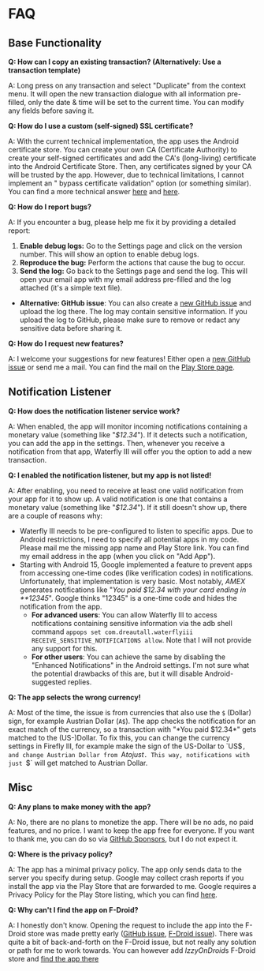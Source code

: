 # FAQ

## Base Functionality

**Q: How can I copy an existing transaction? (Alternatively: Use a transaction template)**

A: Long press on any transaction and select "Duplicate" from the context menu. It will open the new
transaction dialogue with all information pre-filled, only the date & time will be set to the
current time. You can modify any fields before saving it.


**Q: How do I use a custom (self-signed) SSL certificate?**

A: With the current technical implementation, the app uses the Android certificate store. You can
create your own CA (Certificate Authority) to create your self-signed certificates and add the
CA's (long-living) certificate into the Android Certificate Store. Then, any certificates signed by
your CA will be trusted by the app. However, due to technical limitations, I cannot implement an "
bypass certificate validation" option (or something similar). You can find a more technical
answer [here](https://github.com/dreautall/waterfly-iii/issues/77#issuecomment-2143724258)
and [here](https://github.com/dreautall/waterfly-iii/issues/418#issuecomment-2237184561).


**Q: How do I report bugs?**

A: If you encounter a bug, please help me fix it by providing a detailed report:

1. **Enable debug logs:** Go to the Settings page and click on the version number. This will show an
   option to enable debug logs.
2. **Reproduce the bug:** Perform the actions that cause the bug to occur.
3. **Send the log:** Go back to the Settings page and send the log. This will open your email app
   with my email address pre-filled and the log attached (it's a simple text file).

* **Alternative: GitHub issue**: You can also create
  a [new GitHub issue](https://github.com/dreautall/waterfly-iii/issues/new) and upload the log
  there. The log may contain sensitive information. If you upload the log to GitHub, please make
  sure to remove or redact any sensitive data before sharing it.


**Q: How do I request new features?**

A: I welcome your suggestions for new features! Either open
a [new GitHub issue](https://github.com/dreautall/waterfly-iii/issues/new) or send me a mail. You
can find the mail on
the [Play Store page](https://play.google.com/store/apps/details?id=com.dreautall.waterflyiii).



## Notification Listener

**Q: How does the notification listener service work?**

A: When enabled, the app will monitor incoming notifications containing a monetary value (something
like "*$12.34*"). If it detects such a notification, you can add the app in the settings. Then,
whenever you receive a notification from that app, Waterfly III will offer you the option to add a
new transaction.


**Q: I enabled the notification listener, but my app is not listed!**

A: After enabling, you need to receive at least one valid notification from your app for it to show
up. A valid notification is one that contains a monetary value (something like "*$12.34*"). If it
still doesn't show up, there are a couple of reasons why:

* Waterfly III needs to be pre-configured to listen to specific apps. Due to Android restrictions, I
  need to specify all potential apps in my code. Please mail me the missing app name and Play Store
  link. You can find my email address in the app (when you click on "Add App").
* Starting with Android 15, Google implemented a feature to prevent apps from accessing one-time
  codes (like verification codes) in notifications. Unfortunately, that implementation is very
  basic. Most notably, *AMEX* generates notifications like "*You paid $12.34 with your card ending
  in \*\*12345*". Google thinks "12345" is a one-time code and hides the notification from the app.
    * **For advanced users**: You can allow Waterfly III to access notifications containing
      sensitive information via the adb shell command
      `appops set com.dreautall.waterflyiii RECEIVE_SENSITIVE_NOTIFICATIONS allow`. Note that I will
      not provide any support for this.
    * **For other users**: You can achieve the same by disabling the "Enhanced Notifications" in the
      Android settings. I'm not sure what the potential drawbacks of this are, but it will disable
      Android-suggested replies.


**Q: The app selects the wrong currency!**

A: Most of the time, the issue is from currencies that also use the `$` (Dollar) sign, for example Austrian Dollar (`A$`). The app checks the notification for an exact match of the currency, so a transaction with "*You paid $12.34*" gets matched to the (US-)Dollar. To fix this, you can change the currency settings in Firefly III, for example make the sign of the US-Dollar to `US$`, and change Austrian Dollar from `A$` to just `$`. This way, notifications with just `$` will get matched to Austrian Dollar.



## Misc

**Q: Any plans to make money with the app?**

A: No, there are no plans to monetize the app. There will be no ads, no paid features, and no price.
I want to keep the app free for everyone. If you want to thank me, you can do so
via [GitHub Sponsors](https://github.com/sponsors/dreautall), but I do not expect it.


**Q: Where is the privacy policy?**

A: The app has a minimal privacy policy. The app only sends data to the server you specify during
setup. Google may collect crash reports if you install the app via the Play Store that are forwarded
to me. Google requires a Privacy Policy for the Play Store listing, which you can
find [here](https://github.com/dreautall/waterfly-iii/blob/master/.playstore/privacy-policy.md).


**Q: Why can't I find the app on F-Droid?**

A: I honestly don't know. Opening the request to include the app into the F-Droid store was made
pretty
early ([GitHub issue](https://github.com/dreautall/waterfly-iii/issues/2), [F-Droid issue](https://gitlab.com/fdroid/fdroiddata/-/merge_requests/12959)).
There was quite a bit of back-and-forth on the F-Droid issue, but not really any solution or path
for me to work towards.
You can however add *IzzyOnDroid*s F-Droid store
and [find the app there](https://apt.izzysoft.de/fdroid/index/apk/com.dreautall.waterflyiii)
